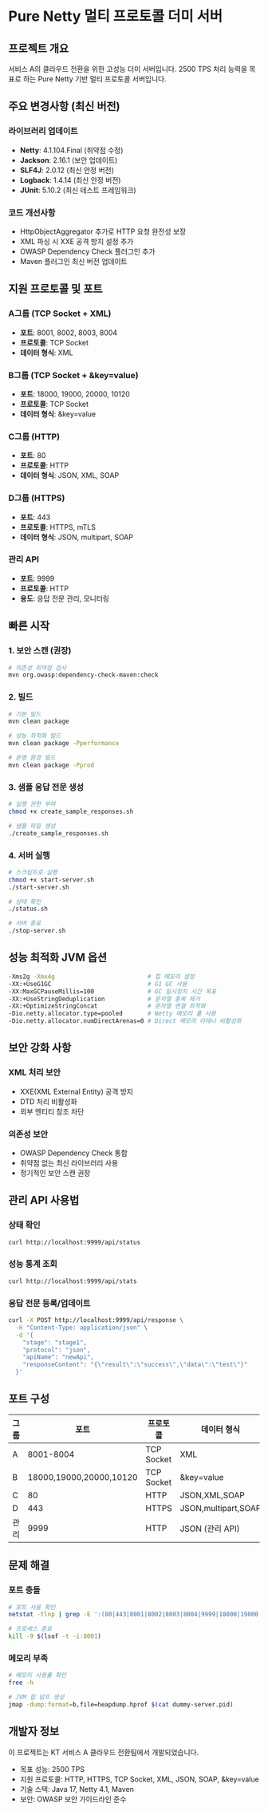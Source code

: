 # Pure Netty 멀티 프로토콜 더미 서버

## 프로젝트 개요

서비스 A의 클라우드 전환을 위한 고성능 더미 서버입니다. 2500 TPS 처리 능력을 목표로 하는 Pure Netty 기반 멀티 프로토콜 서버입니다.

## 주요 변경사항 (최신 버전)

### 라이브러리 업데이트
- **Netty**: 4.1.104.Final (취약점 수정)
- **Jackson**: 2.16.1 (보안 업데이트)
- **SLF4J**: 2.0.12 (최신 안정 버전)
- **Logback**: 1.4.14 (최신 안정 버전)
- **JUnit**: 5.10.2 (최신 테스트 프레임워크)

### 코드 개선사항
- HttpObjectAggregator 추가로 HTTP 요청 완전성 보장
- XML 파싱 시 XXE 공격 방지 설정 추가
- OWASP Dependency Check 플러그인 추가
- Maven 플러그인 최신 버전 업데이트

## 지원 프로토콜 및 포트

### A그룹 (TCP Socket + XML)
- **포트**: 8001, 8002, 8003, 8004
- **프로토콜**: TCP Socket
- **데이터 형식**: XML

### B그룹 (TCP Socket + &key=value)
- **포트**: 18000, 19000, 20000, 10120
- **프로토콜**: TCP Socket
- **데이터 형식**: &key=value

### C그룹 (HTTP)
- **포트**: 80
- **프로토콜**: HTTP
- **데이터 형식**: JSON, XML, SOAP

### D그룹 (HTTPS)
- **포트**: 443
- **프로토콜**: HTTPS, mTLS
- **데이터 형식**: JSON, multipart, SOAP

### 관리 API
- **포트**: 9999
- **프로토콜**: HTTP
- **용도**: 응답 전문 관리, 모니터링

## 빠른 시작

### 1. 보안 스캔 (권장)
```bash
# 의존성 취약점 검사
mvn org.owasp:dependency-check-maven:check
```

### 2. 빌드
```bash
# 기본 빌드
mvn clean package

# 성능 최적화 빌드
mvn clean package -Pperformance

# 운영 환경 빌드
mvn clean package -Pprod
```

### 3. 샘플 응답 전문 생성
```bash
# 실행 권한 부여
chmod +x create_sample_responses.sh

# 샘플 파일 생성
./create_sample_responses.sh
```

### 4. 서버 실행
```bash
# 스크립트로 실행
chmod +x start-server.sh
./start-server.sh

# 상태 확인
./status.sh

# 서버 종료
./stop-server.sh
```

## 성능 최적화 JVM 옵션

```bash
-Xms2g -Xmx4g                          # 힙 메모리 설정
-XX:+UseG1GC                           # G1 GC 사용
-XX:MaxGCPauseMillis=100               # GC 일시정지 시간 목표
-XX:+UseStringDeduplication            # 문자열 중복 제거
-XX:+OptimizeStringConcat              # 문자열 연결 최적화
-Dio.netty.allocator.type=pooled       # Netty 메모리 풀 사용
-Dio.netty.allocator.numDirectArenas=0 # Direct 메모리 아레나 비활성화
```

## 보안 강화 사항

### XML 처리 보안
- XXE(XML External Entity) 공격 방지
- DTD 처리 비활성화
- 외부 엔티티 참조 차단

### 의존성 보안
- OWASP Dependency Check 통합
- 취약점 없는 최신 라이브러리 사용
- 정기적인 보안 스캔 권장

## 관리 API 사용법

### 상태 확인
```bash
curl http://localhost:9999/api/status
```

### 성능 통계 조회
```bash
curl http://localhost:9999/api/stats
```

### 응답 전문 등록/업데이트
```bash
curl -X POST http://localhost:9999/api/response \
  -H "Content-Type: application/json" \
  -d '{
    "stage": "stage1",
    "protocol": "json",
    "apiName": "newApi",
    "responseContent": "{\"result\":\"success\",\"data\":\"test\"}"
  }'
```

## 포트 구성

| 그룹 | 포트 | 프로토콜 | 데이터 형식 |
|------|------|----------|-------------|
| A | 8001-8004 | TCP Socket | XML |
| B | 18000,19000,20000,10120 | TCP Socket | &key=value |
| C | 80 | HTTP | JSON,XML,SOAP |
| D | 443 | HTTPS | JSON,multipart,SOAP |
| 관리 | 9999 | HTTP | JSON (관리 API) |

## 문제 해결

### 포트 충돌
```bash
# 포트 사용 확인
netstat -tlnp | grep -E ':(80|443|8001|8002|8003|8004|9999|18000|19000|20000|10120)'

# 프로세스 종료
kill -9 $(lsof -t -i:8001)
```

### 메모리 부족
```bash
# 메모리 사용률 확인
free -h

# JVM 힙 덤프 생성
jmap -dump:format=b,file=heapdump.hprof $(cat dummy-server.pid)
```

## 개발자 정보

이 프로젝트는 KT 서비스 A 클라우드 전환팀에서 개발되었습니다.

- 목표 성능: 2500 TPS
- 지원 프로토콜: HTTP, HTTPS, TCP Socket, XML, JSON, SOAP, &key=value
- 기술 스택: Java 17, Netty 4.1, Maven
- 보안: OWASP 보안 가이드라인 준수